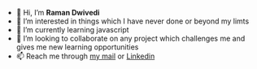 - 👋 Hi, I’m <b>Raman Dwivedi</b>
- 👀 I’m interested in things which I have never done or beyond my limts
- 🌱 I’m currently learning javascript
- 💞️ I’m looking to collaborate on any project which challenges me and gives me new learning opportunities
- 📫 Reach me through <a href="mailto:ramandwivedi20@protonmail.com">my mail</a> or <a href="https://linkedin.com/in/raman20">Linkedin</a>

<!---
raman20/raman20 is a ✨ special ✨ repository because its `README.md` (this file) appears on your GitHub profile.
You can click the Preview link to take a look at your changes.
--->
